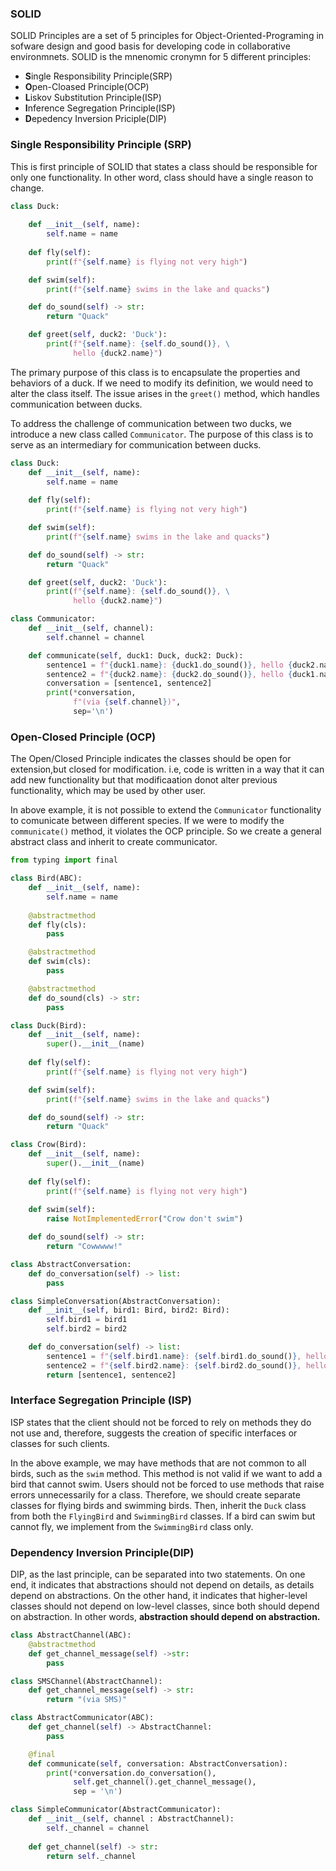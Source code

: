 ### SOLID 
SOLID Principles are a set of 5 principles for Object-Oriented-Programing in sofware design and good basis for developing code in collaborative environmnets. SOLID is the mnenomic cronymn for 5 different principles:
- **S**ingle Responsibility Principle(SRP)
- **O**pen-Cloased Principle(OCP)
- **L**iskov Substitution Principle(ISP)
- **I**nference Segregation Principle(ISP)
- **D**epedency Inversion Priciple(DIP)

### **Single Responsibility Principle (SRP)**
This is first principle of SOLID that states a class should be responsible for only one functionality. In other word, class should have a single reason to change.

```python
class Duck:
   
    def __init__(self, name):
        self.name = name
   
    def fly(self):
        print(f"{self.name} is flying not very high")

    def swim(self):
        print(f"{self.name} swims in the lake and quacks")

    def do_sound(self) -> str:
        return "Quack"

    def greet(self, duck2: 'Duck'):
        print(f"{self.name}: {self.do_sound()}, \
              hello {duck2.name}")
```
The primary purpose of this class is to encapsulate the properties and behaviors of a duck. If we need to modify its definition, we would need to alter the class itself. The issue arises in the `greet()` method, which handles communication between ducks.

To address the challenge of communication between two ducks, we introduce a new class called `Communicator`. The purpose of this class is to serve as an intermediary for communication between ducks.
```python
class Duck:
    def __init__(self, name):
        self.name = name
   
    def fly(self):
        print(f"{self.name} is flying not very high")

    def swim(self):
        print(f"{self.name} swims in the lake and quacks")

    def do_sound(self) -> str:
        return "Quack"

    def greet(self, duck2: 'Duck'):
        print(f"{self.name}: {self.do_sound()}, \
              hello {duck2.name}")

class Communicator:
    def __init__(self, channel):
        self.channel = channel

    def communicate(self, duck1: Duck, duck2: Duck):
        sentence1 = f"{duck1.name}: {duck1.do_sound()}, hello {duck2.name}"
        sentence2 = f"{duck2.name}: {duck2.do_sound()}, hello {duck1.name}"
        conversation = [sentence1, sentence2]
        print(*conversation,
              f"(via {self.channel})",
              sep='\n')
```
### **Open-Closed Principle (OCP)**
The Open/Closed Principle indicates the classes should be open for extension,but closed for modification. i.e, code is written in a way that it can add new functionality but that modificaation donot alter previous functionality, which may be used by other user.

In above example, it is not possible to extend the `Communicator` functionality to comunicate between different species. If we were to modify the `communicate()` method, it violates the OCP principle. So we create a general abstract class and inherit to create communicator.

```python
from typing import final

class Bird(ABC):
    def __init__(self, name):
        self.name = name
    
    @abstractmethod
    def fly(cls):
        pass

    @abstractmethod
    def swim(cls):
        pass

    @abstractmethod
    def do_sound(cls) -> str:
        pass

class Duck(Bird):
    def __init__(self, name):
        super().__init__(name)
   
    def fly(self):
        print(f"{self.name} is flying not very high")

    def swim(self):
        print(f"{self.name} swims in the lake and quacks")

    def do_sound(self) -> str:
        return "Quack"

class Crow(Bird):
    def __init__(self, name):
        super().__init__(name)
   
    def fly(self):
        print(f"{self.name} is flying not very high")
    
    def swim(self):
        raise NotImplementedError("Crow don't swim")

    def do_sound(self) -> str:
        return "Cowwwww!"

class AbstractConversation:
    def do_conversation(self) -> list:
        pass

class SimpleConversation(AbstractConversation):
    def __init__(self, bird1: Bird, bird2: Bird):
        self.bird1 = bird1
        self.bird2 = bird2

    def do_conversation(self) -> list:
        sentence1 = f"{self.bird1.name}: {self.bird1.do_sound()}, hello {self.bird2.name}"
        sentence2 = f"{self.bird2.name}: {self.bird2.do_sound()}, hello {self.bird1.name}"
        return [sentence1, sentence2]
```

### Interface Segregation Principle (ISP)

ISP states that the client should not be forced to rely on methods they do not use and, therefore, suggests the creation of specific interfaces or classes for such clients.

In the above example, we may have methods that are not common to all birds, such as the `swim` method. This method is not valid if we want to add a bird that cannot swim. Users should not be forced to use methods that raise errors unnecessarily for a class. Therefore, we should create separate classes for flying birds and swimming birds. Then, inherit the `Duck` class from both the `FlyingBird` and `SwimmingBird` classes. If a bird can swim but cannot fly, we implement from the `SwimmingBird` class only.

### Dependency Inversion Principle(DIP)
DIP, as the last principle, can be separated into two statements. On one end, it indicates that abstractions should not depend on details, as details depend on abstractions. On the other hand, it indicates that higher-level classes should not depend on low-level classes, since both should depend on abstraction. In other words, **abstraction should depend on abstraction.**
```python
class AbstractChannel(ABC):
    @abstractmethod
    def get_channel_message(self) ->str:
        pass

class SMSChannel(AbstractChannel):
    def get_channel_message(self) -> str:
        return "(via SMS)"

class AbstractCommunicator(ABC):
    def get_channel(self) -> AbstractChannel:
        pass

    @final
    def communicate(self, conversation: AbstractConversation):
        print(*conversation.do_conversation(),
              self.get_channel().get_channel_message(),
              sep = '\n')

class SimpleCommunicator(AbstractCommunicator):  
    def __init__(self, channel : AbstractChannel):
        self._channel = channel
   
    def get_channel(self) -> str:
        return self._channel
```
